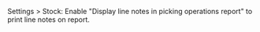 Settings > Stock: Enable "Display line notes in picking operations report"
to print line notes on report.
